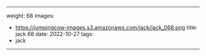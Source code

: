 
---
weight: 68
images:
- https://jumpingcow-images.s3.amazonaws.com/jack/jack_068.png
title: jack 68
date: 2022-10-27
tags:
- jack
---
